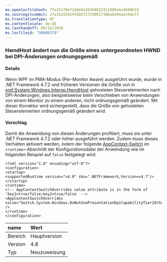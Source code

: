 ```yaml
---
ms.openlocfilehash: 77e231f8ef1dde8a263b8622311099a4a404062d
ms.sourcegitcommit: 27a15a55019f6b5f2733961738babe94aec0def3
ms.translationtype: HT
ms.contentlocale: de-DE
ms.lasthandoff: 09/15/2020
ms.locfileid: "90606379"
---
```

### <a name="hwndhost-now-correctly-resizes-child-hwnd-during-dpi-changes"></a>HwndHost ändert nun die Größe eines untergeordneten HWND bei DPI-Änderungen ordnungsgemäß

#### <a name="details"></a>Details

Wenn WPF im PMA-Modus (Per-Monitor Aware) ausgeführt wurde, wurde in .NET Framework 4.7.2 und früheren Versionen die Größe von in <xref:System.Windows.Interop.HwndHost> gehosteten Steuerelementen nach DPI-Änderungen, also beispielsweise beim Verschieben von Anwendungen von einem Monitor zu einem anderen, nicht ordnungsgemäß geändert. Mit dieser Korrektur wird sichergestellt, dass die Größe von gehosteten Steuerelementen ordnungsgemäß geändert wird.

#### <a name="suggestion"></a>Vorschlag

Damit die Anwendung von diesen Änderungen profitiert, muss sie unter .NET Framework 4.7.2 oder höher ausgeführt werden. Zudem muss dieses Verhalten aktiviert werden, indem der folgende [AppContext-Switch](../../../../docs/framework/configure-apps/file-schema/runtime/appcontextswitchoverrides-element.md) im `<runtime>`-Abschnitt der Konfigurationsdatei der Anwendung wie im folgenden Beispiel auf `false` festgelegt wird.

<pre><code class="lang-xml">&lt;?xml version=&quot;1.0&quot; encoding=&quot;utf-8&quot;?&gt;&#13;&#10;&lt;configuration&gt;&#13;&#10;&lt;startup&gt;&#13;&#10;&lt;supportedRuntime version=&quot;v4.0&quot; sku=&quot;.NETFramework,Version=v4.7&quot;/&gt;&#13;&#10;&lt;/startup&gt;&#13;&#10;&lt;runtime&gt;&#13;&#10;&lt;!-- AppContextSwitchOverrides value attribute is in the form of &#39;key1=true/false;key2=true/false  --&gt;&#13;&#10;&lt;AppContextSwitchOverrides value=&quot;Switch.System.Windows.DoNotUsePresentationDpiCapabilityTier2OrGreater=false&quot; /&gt;&#13;&#10;&lt;/runtime&gt;&#13;&#10;&lt;/configuration&gt;&#13;&#10;</code></pre>

| name    | Wert       |
|:--------|:------------|
| Bereich   | Hauptversion       |
| Version | 4.8         |
| Typ    | Neuzuweisung |
